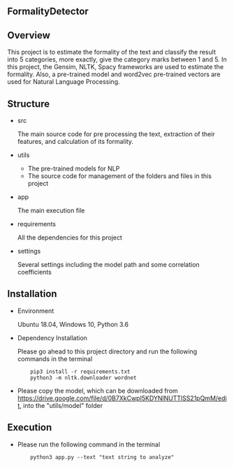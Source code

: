 ## FormalityDetector

## Overview

This project is to estimate the formality of the text and classify the result into 5 categories, more exactly, 
give the category marks between 1 and 5. In this project, the Gensim, NLTK, Spacy frameworks are used to estimate the 
formality.
Also, a pre-trained model and word2vec pre-trained vectors are used for Natural Language Processing.

## Structure

- src

    The main source code for pre processing the text, extraction of their features, and calculation of its formality.
    
- utils

    * The pre-trained models for NLP
    * The source code for management of the folders and files in this project
    
- app

    The main execution file

- requirements

    All the dependencies for this project
    
- settings

    Several settings including the model path and some correlation coefficients

## Installation

- Environment

    Ubuntu 18.04, Windows 10, Python 3.6

- Dependency Installation

    Please go ahead to this project directory and run the following commands in the terminal
    ```
        pip3 install -r requirements.txt
        python3 -m nltk.downloader wordnet
    ```

- Please copy the model, which can be downloaded from https://drive.google.com/file/d/0B7XkCwpI5KDYNlNUTTlSS21pQmM/edit, 
into the "utils/model" folder
 
## Execution

- Please run the following command in the terminal

    ```
        python3 app.py --text "text string to analyze"
    ```
